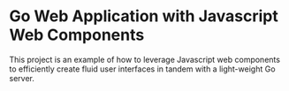 # Go Web Application with Javascript Web Components

This project is an example of how to leverage Javascript web components to efficiently create
fluid user interfaces in tandem with a light-weight Go server.

